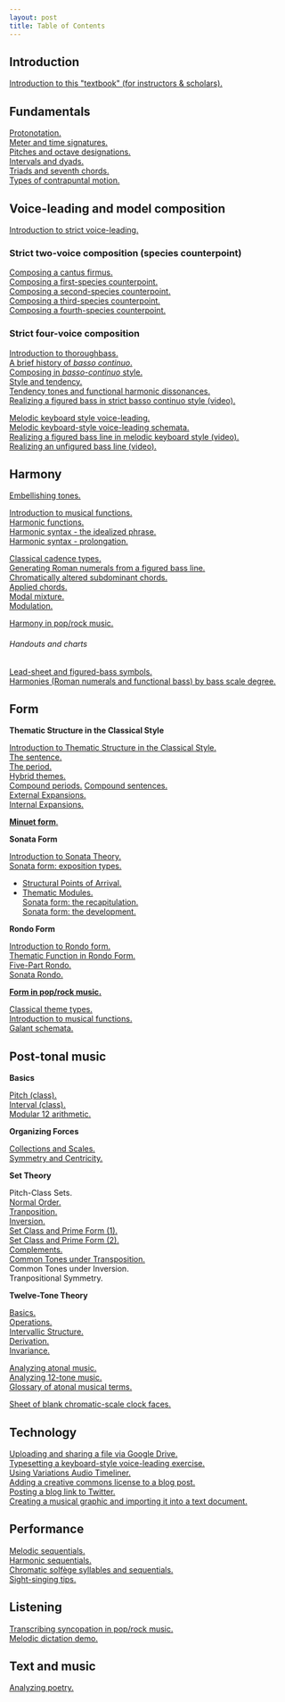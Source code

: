 ```yaml
---
layout: post
title: Table of Contents
---
```


## Introduction

[Introduction to this "textbook" (for instructors & scholars).][introsite]

## Fundamentals

[Protonotation.](protonotation.html)  
[Meter and time signatures.][meter]  
[Pitches and octave designations.][pitches]  
[Intervals and dyads.][intervals]  
[Triads and seventh chords.][triads]  
[Types of contrapuntal motion.][motiontypes]

## Voice-leading and model composition

[Introduction to strict voice-leading.][speciesintro]

### Strict two-voice composition (species counterpoint)

[Composing a cantus firmus.][cf]  
[Composing a first-species counterpoint.][firstspecies]  
[Composing a second-species counterpoint.][secondspecies]  
[Composing a third-species counterpoint.][thirdspecies]  
[Composing a fourth-species counterpoint.][fourthspecies]

### Strict four-voice composition

[Introduction to thoroughbass.][thoroughbass]  
[A brief history of _basso continuo_.](bassoContinuo-history.html)  
[Composing in _basso-continuo_ style.](bassoContinuo.html)  
[Style and tendency.](tendency.html)  
[Tendency tones and functional harmonic dissonances.](tendencyTonesFunctionalDissonances.html)  
[Realizing a figured bass in strict basso continuo style (video).](TBDemo.html)

[Melodic keyboard style voice-leading.](melodicKeyboardStyle.html)  
[Melodic keyboard-style voice-leading schemata.](KBVLschemata.html)  
[Realizing a figured bass line in melodic keyboard style (video).](melodicKB.html)  
[Realizing an unfigured bass line (video).][unfiguredbass]

## Harmony

[Embellishing tones.][embellishingtones]

[Introduction to musical functions.][functions]  
[Harmonic functions.][harmfunc]  
[Harmonic syntax - the idealized phrase.](harmonicSyntax1.html)  
[Harmonic syntax - prolongation.](harmonicSyntax2.html)

<!-- [Performing a harmonic analysis.](harmonicAnalysis.html) -->

[Classical cadence types.][cadencetypes]  
[Generating Roman numerals from a figured bass line.][rnfromfb]  
[Chromatically altered subdominant chords.][altsub]  
[Applied chords.][applied]  
[Modal mixture.][mixture]  
[Modulation.][modulation]

[Harmony in pop/rock music.][poprockharmony]

###### Handouts and charts

[Lead-sheet and figured-bass symbols.][lsandfbsymbols]  
[Harmonies (Roman numerals and functional bass) by bass scale degree.](Graphics/Handouts/HarmoniesByBassScaleDegree.pdf)

## Form

**Thematic Structure in the Classical Style**

[Introduction to Thematic Structure in the Classical Style.](thematicStructureInTheClassicalStyle.html)  
[The sentence.](sentence.html)  
[The period.](period.html)  
[Hybrid themes.](hybridThemes.html)  
[Compound periods.](compoundPeriod.html)
[Compound sentences.](compoundSentence.html)  
[External Expansions.](externalExpansions.html)  
[Internal Expansions.](internalExpansions.html)

[**Minuet form**.](minuet.html)

**Sonata Form**

[Introduction to Sonata Theory.][sonataintro]  
[Sonata form: exposition types.][sonataexpo]

- [Structural Points of Arrival.](sonataStructuralPointsOfArrival.html)
- [Thematic Modules.](sonataThematicModules.html)  
  [Sonata form: the recapitulation.][sonatarecap]  
  [Sonata form: the development.](sonataDevelopment.html)

**Rondo Form**

[Introduction to Rondo form.](rondo.html)  
[Thematic Function in Rondo Form.](thematicFunctionInRondo.html)  
[Five-Part Rondo.](fivePartRondo.html)  
[Sonata Rondo.](sonataRondo.html)

[**Form in pop/rock music.**][poprockform]

[Classical theme types.][classicalthemes]  
[Introduction to musical functions.](functions.html)  
[Galant schemata.][schemata]

## Post-tonal music

**Basics**

[Pitch (class).](<pitch(Class).html>)  
[Interval (class).](<interval(Class).html>)  
[Modular 12 arithmetic.](mod12.html)

**Organizing Forces**

[Collections and Scales.](scales.html)  
[Symmetry and Centricity.](symmetryAndCentricity.html)

**Set Theory**

Pitch-Class Sets.  
[Normal Order.](normalOrder.html)  
[Tranposition.](transposition.html)  
[Inversion.](inversion.html)  
[Set Class and Prime Form (1).](setClassAndPrimeForm1.html)  
[Set Class and Prime Form (2).](setClassAndPrimeForm2.html)  
[Complements.](complements.html)  
[Common Tones under Transposition.](commonTonesUnderTransposition.html)  
Common Tones under Inversion.  
Tranpositional Symmetry.

**Twelve-Tone Theory**

[Basics.](twelveToneBasics.html)  
[Operations.](twelveToneOperations.html)  
[Intervallic Structure.](twelveToneIntervallicStructure.html)  
[Derivation.](twelveToneMusicDerivation.html)  
[Invariance.](twelveToneMusicInvariance.html)

[Analyzing atonal music.][atonal]  
[Analyzing 12-tone music.][twelvetone]  
[Glossary of atonal musical terms.][atonalgloss]

[Sheet of blank chromatic-scale clock faces.][clocks]

## Technology

[Uploading and sharing a file via Google Drive.](GDrive.html)  
[Typesetting a keyboard-style voice-leading exercise.][kbtypesetting]  
[Using Variations Audio Timeliner.][vat]  
[Adding a creative commons license to a blog post.][addcc]  
[Posting a blog link to Twitter.][linktotwitter]  
[Creating a musical graphic and importing it into a text document.][creategraphic]

## Performance

[Melodic sequentials.](melodicSequentials.html)  
[Harmonic sequentials.](Graphics/harmonicSequential.pdf)  
[Chromatic solfège syllables and sequentials.](chromaticSolfege.html)  
[Sight-singing tips.][sightsinging]

## Listening

[Transcribing syncopation in pop/rock music.][syncopation]  
[Melodic dictation demo.][meldict]

## Text and music

[Analyzing poetry.][poetry]

[introsite]: about.html
[meter]: meter.html
[pitches]: pitches.html
[intervals]: Intervals.html
[triads]: triads.html
[motiontypes]: motionTypes.html
[speciesintro]: speciesIntro.html
[cf]: cantusFirmus.html
[secondspecies]: secondSpecies.html
[firstspecies]: firstSpecies.html
[thirdspecies]: thirdSpecies.html
[fourthspecies]: fourthSpecies.html
[strictkeyboardstyle]: strictKeyboardStyle.html
[kbvlschemata]: KBVLschemata.html
[melkb]: melodicKB.html
[poprockvl]: popRockVL.html
[thoroughbass]: thoroughbassFigures.html
[functions]: functions.html
[harmfunc]: harmonicFunctions.html
[harmsyntax]: harmonicSyntax.html
[poprockharmony]: popRockHarmony.html
[unfiguredbass]: unfiguredBass.html
[rnfromfb]: RNfromFB.html
[altsub]: alteredSubdominants.html
[applied]: appliedChords.html
[embellishingtones]: embellishingTones.html
[cadencetypes]: cadenceTypes.html
[lsandfbsymbols]: Graphics/Handouts/LSandFBsymbols.pdf
[funcbasschart]: Graphics/Handouts/funcBassChart.pdf
[classicalthemes]: classicalThemes.html
[minuetform]: MinuetForm.html
[modulation]: Modulation.html
[mixture]: modalMixture.html
[schemata]: Schemata.html
[sonataintro]: SonataTheory-intro.html
[sonataexpo]: SonataTheory-exposition.html
[sonatarecap]: sonataRecap.html
[poprockform]: popRockForm.html
[syncopation]: syncopation.html
[sightsinging]: sightSinging.html
[addcc]: addCC.html
[linktotwitter]: linkToTwitter.html
[poetry]: analyzingPoetry.html
[kbtypesetting]: typesettingKBStyle.html
[meldict]: melodicDictationDemo.html
[vat]: VAT.html
[creategraphic]: createGraphic.html
[atonal]: atonal.html
[twelvetone]: twelveTone.html
[atonalgloss]: atonalGlossary.html
[clocks]: Graphics/blankClockFaces.pdf
